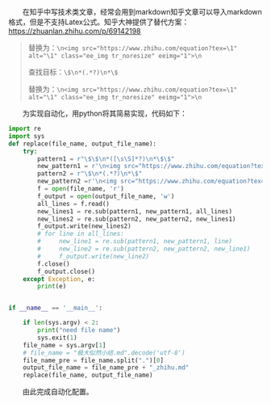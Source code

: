&ensp;&ensp;&ensp;&ensp;在知乎中写技术类文章，经常会用到markdown知乎文章可以导入markdown格式，但是不支持Latex公式。知乎大神提供了替代方案： https://zhuanlan.zhihu.com/p/69142198 

> 替换为：```\n<img src="https://www.zhihu.com/equation?tex=\1" alt="\1" class="ee_img tr_noresize" eeimg="1">\n```
>
> 查找目标：```\$\n*(.*?)\n*\$```
>
> 替换为：```\n<img src="https://www.zhihu.com/equation?tex=\1" alt="\1" class="ee_img tr_noresize" eeimg="1">\n```

&ensp;&ensp;&ensp;&ensp;为实现自动化，用python将其简易实现，代码如下：

```python
import re
import sys
def replace(file_name, output_file_name):
    try:
        pattern1 = r"\$\$\n*([\s\S]*?)\n*\$\$"
        new_pattern1 = r'\n<img src="https://www.zhihu.com/equation?tex=\1" alt="\1" class="ee_img tr_noresize" eeimg="1">\n'
        pattern2 = r"\$\n*(.*?)\n*\$"
        new_pattern2 =r'\n<img src="https://www.zhihu.com/equation?tex=\1" alt="\1" class="ee_img tr_noresize" eeimg="1">\n'
        f = open(file_name, 'r')
        f_output = open(output_file_name, 'w')
        all_lines = f.read()
        new_lines1 = re.sub(pattern1, new_pattern1, all_lines)
        new_lines2 = re.sub(pattern2, new_pattern2, new_lines1)
        f_output.write(new_lines2)
        # for line in all_lines:
        #     new_line1 = re.sub(pattern1, new_pattern1, line)
        #     new_line2 = re.sub(pattern2, new_pattern2, new_line1)
        #     f_output.write(new_line2)
        f.close()
        f_output.close()
    except Exception, e:
        print(e)


if __name__ == '__main__':

    if len(sys.argv) < 2:
        print("need file name")
        sys.exit(1)
    file_name = sys.argv[1]
    # file_name = "极大似然小结.md".decode('utf-8')
    file_name_pre = file_name.split(".")[0]
    output_file_name = file_name_pre + "_zhihu.md"
    replace(file_name, output_file_name)

```

&ensp;&ensp;&ensp;&ensp;由此完成自动化配置。